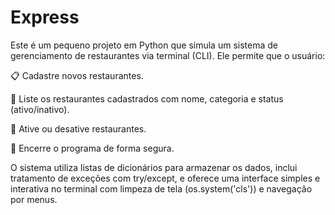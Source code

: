 # Express

Este é um pequeno projeto em Python que simula um sistema de gerenciamento de restaurantes via terminal (CLI). Ele permite que o usuário:

📋 Cadastre novos restaurantes.

📑 Liste os restaurantes cadastrados com nome, categoria e status (ativo/inativo).

🔁 Ative ou desative restaurantes.

🚪 Encerre o programa de forma segura.

O sistema utiliza listas de dicionários para armazenar os dados, inclui tratamento de exceções com try/except, e oferece uma interface simples e interativa no terminal com limpeza de tela (os.system('cls')) e navegação por menus.
